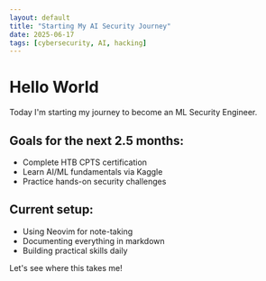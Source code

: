 ```yaml
---
layout: default
title: "Starting My AI Security Journey"
date: 2025-06-17
tags: [cybersecurity, AI, hacking]
---
```


# Hello World

Today I'm starting my journey to become an ML Security Engineer.

## Goals for the next 2.5 months:
- Complete HTB CPTS certification
- Learn AI/ML fundamentals via Kaggle
- Practice hands-on security challenges

## Current setup:
- Using Neovim for note-taking
- Documenting everything in markdown
- Building practical skills daily

Let's see where this takes me!
